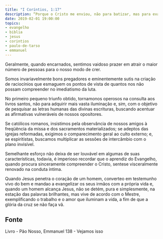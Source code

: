 ```yaml
---
title: "I Coríntios, 1:17"
description: “Porque o Cristo me enviou, não para batizar, mas para evangelizar; não em sabedoria de palavras, para que a cruz do Cristo se não faça vã.” - Paulo
date: 2019-02-01 19:00:00
topics: 
- evangelho
- biblia
- jesus
- corintios
- paulo-de-tarso
- emmanuel
---
```


Geralmente, quando encarnados, sentimos vaidoso prazer em atrair o maior
número de pessoas para o nosso modo de crer.

Somos invariavelmente bons pregadores e eminentemente sutis na criação
de raciocínios que esmaguem os pontos de vista de quantos nos não possam
compreender no imediatismo da luta.

No primeiro pequeno triunfo obtido, tornamo­nos operosos na consulta aos
livros santos, não para adquirir mais vasta iluminação e, sim, com o objetivo de
pesquisar as letras humanas das divinas escrituras, buscando acentuar as afirmativas
vulneráveis de nossos opositores.

Se católicos romanos, insistimos pela observância de nossos amigos à
freqüência da missa e dos sacramentos materializados; se adeptos das igrejas
reformadas, exigimos o comparecimento geral ao culto externo; e, se espiritistas,
buscamos multiplicar as sessões de intercâmbio com o plano invisível.

Semelhante esforço não deixa de ser louvável em algumas de suas
características, todavia, é imperioso recordar que o aprendiz do Evangelho, quando
procura sinceramente compreender o Cristo, sente­se visceralmente renovado na
conduta íntima.

Quando Jesus penetra o coração de um homem, converte­o em testemunho
vivo do bem e manda­o a evangelizar os seus irmãos com a própria vida e, quando
um homem alcança Jesus, não se detém, pura e simplesmente, na estação das
palavras brilhantes, mas vive de acordo com o Mestre, exemplificando o trabalho e o
amor que iluminam a vida, a fim de que a glória da cruz se não faça vã.



## Fonte
Livro - Pão Nosso, Emmanuel
138 - Vejamos isso
